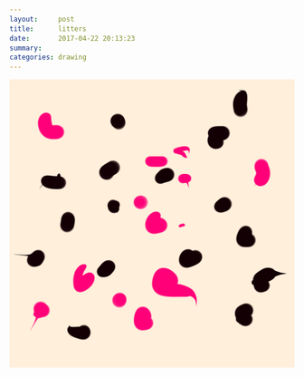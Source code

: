 ```yaml
---
layout:     post
title:      litters
date:       2017-04-22 20:13:23
summary:    
categories: drawing
---
```

![litters](/images/diary/litters.png "We are litters to the 4D plane.")
